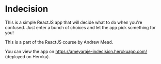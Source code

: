 # Indecision

This is a simple ReactJS app that will decide what to do when you're confused. 
Just enter a bunch of choices and let the app pick something for you!

This is a part of the ReactJS course by Andrew Mead.

You can view the app on https://ameyaraje-indecision.herokuapp.com/ (deployed on Heroku).